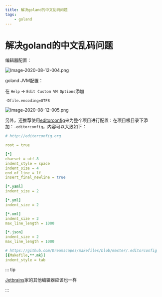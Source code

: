 ```yaml
---
title: 解决goland的中文乱码问题
tags:
    - goland
---
```


# 解决goland的中文乱码问题

编辑器配置：

![Image-2020-08-12-004.png](http://tva1.sinaimg.cn/large/703708dcly1ghodvr56myj215r0s6n0w.jpg)

goland JVM配置：

在 `Help` -> `Edit Custom VM Options`添加

````
-Dfile.encoding=UTF8
````

![Image-2020-08-12-005.png](http://tva1.sinaimg.cn/large/703708dcly1ghody8vwzhj20yp0b9q4n.jpg)



另外，还推荐使用[editorconfig](https://editorconfig.org/)来为整个项目进行配置：在项目根目录下添加：`.editorconfig`，内容可以大致如下：

````yaml
# http://editorconfig.org

root = true

[*]
charset = utf-8
indent_style = space
indent_size = 4
end_of_line = lf
insert_final_newline = true

[*.yaml]
indent_size = 2

[*.yml]
indent_size = 2

[*.xml]
indent_size = 2
max_line_length = 1000

[*.json]
indent_size = 2
max_line_length = 1000

# https://github.com/Dreamscapes/makefiles/blob/master/.editorconfig
[{Makefile,**.mk}]
indent_style = tab

````



::: tip

[Jetbrains](https://www.jetbrains.com/)家的其他编辑器应该也一样

:::